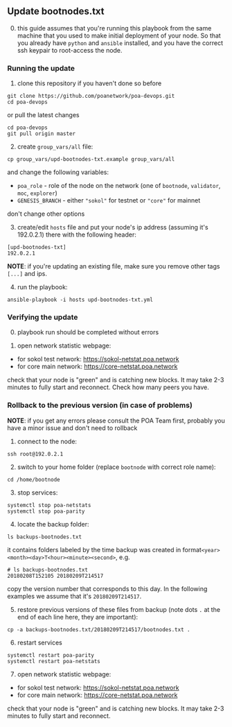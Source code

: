 ## Update bootnodes.txt

0. this guide assumes that you're running this playbook from the same machine that you used to make initial deployment of your node. So that you already have `python` and `ansible` installed, and you have the correct ssh keypair to root-access the node.

### Running the update
1. clone this repository if you haven't done so before
```
git clone https://github.com/poanetwork/poa-devops.git
cd poa-devops
```
or pull the latest changes
```
cd poa-devops
git pull origin master
```

2. create `group_vars/all` file:
```
cp group_vars/upd-bootnodes-txt.example group_vars/all
```
and change the following variables:
* `poa_role` - role of the node on the network (one of `bootnode`, `validator`, `moc`, `explorer`)
* `GENESIS_BRANCH` - either `"sokol"` for testnet or `"core"` for mainnet

don't change other options

3. create/edit `hosts` file and put your node's ip address (assuming it's 192.0.2.1) there with the following header:
```
[upd-bootnodes-txt]
192.0.2.1
```
**NOTE**: if you're updating an existing file, make sure you remove other tags `[...]` and ips.

4. run the playbook:
```
ansible-playbook -i hosts upd-bootnodes-txt.yml
```

### Verifying the update
0. playbook run should be completed without errors

1. open network statistic webpage:
  - for sokol test network: https://sokol-netstat.poa.network
  - for core main network: https://core-netstat.poa.network

check that your node is "green" and is catching new blocks. It may take 2-3 minutes to fully start and reconnect. Check how many peers you have.

### Rollback to the previous version (in case of problems)
**NOTE**: if you get any errors please consult the POA Team first, probably you have a minor issue and don't need to rollback

1. connect to the node:
```
ssh root@192.0.2.1
```

2. switch to your home folder (replace `bootnode` with correct role name):
```
cd /home/bootnode
```

3. stop services:
```
systemctl stop poa-netstats
systemctl stop poa-parity
```

4. locate the backup folder:
```
ls backups-bootnodes.txt
```
it contains folders labeled by the time backup was created in format`<year><month><day>T<hour><minute><second>`, e.g.
```
# ls backups-bootnodes.txt
20180208T152105 20180209T214517
```
copy the version number that corresponds to this day. In the following examples we assume that it's `20180209T214517`.

5. restore previous versions of these files from backup (note dots `.` at the end of each line here, they are important):
```
cp -a backups-bootnodes.txt/20180209T214517/bootnodes.txt .
```

6. restart services
```
systemctl restart poa-parity
systemctl restart poa-netstats
```

7. open network statistic webpage:
  - for sokol test network: https://sokol-netstat.poa.network
  - for core main network: https://core-netstat.poa.network

check that your node is "green" and is catching new blocks. It may take 2-3 minutes to fully start and reconnect.
